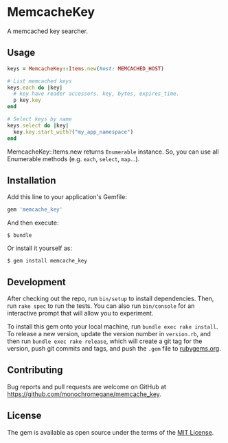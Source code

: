 # MemcacheKey

A memcached key searcher.

## Usage

```ruby
keys = MemcacheKey::Items.new(host: MEMCACHED_HOST)

# List memcached keys
keys.each do |key|
  # key have reader accessors. key, bytes, expires_time.
  p key.key
end

# Select keys by name
keys.select do |key|
  key.key.start_with?("my_app_namespace")
end
```

MemcacheKey::Items.new returns `Enumerable` instance. So, you can use all Enumerable methods (e.g. `each`, `select`, `map`...).

## Installation

Add this line to your application's Gemfile:

```ruby
gem 'memcache_key'
```

And then execute:

    $ bundle

Or install it yourself as:

    $ gem install memcache_key

## Development

After checking out the repo, run `bin/setup` to install dependencies. Then, run `rake spec` to run the tests. You can also run `bin/console` for an interactive prompt that will allow you to experiment.

To install this gem onto your local machine, run `bundle exec rake install`. To release a new version, update the version number in `version.rb`, and then run `bundle exec rake release`, which will create a git tag for the version, push git commits and tags, and push the `.gem` file to [rubygems.org](https://rubygems.org).

## Contributing

Bug reports and pull requests are welcome on GitHub at https://github.com/monochromegane/memcache_key.


## License

The gem is available as open source under the terms of the [MIT License](http://opensource.org/licenses/MIT).

